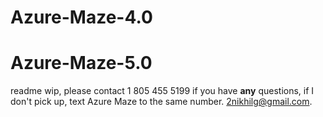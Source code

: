 # Azure-Maze-4.0
# Azure-Maze-5.0
readme wip, please contact 1 805 455 5199 if you have **any** questions, if I don't pick up, text Azure Maze to the same number. 2nikhilg@gmail.com.
